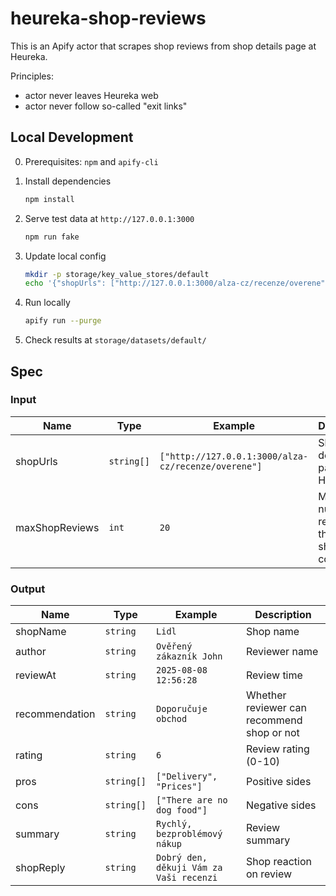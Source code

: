 # heureka-shop-reviews

This is an Apify actor that scrapes shop reviews from shop details page at Heureka.

Principles:

- actor never leaves Heureka web
- actor never follow so-called "exit links"

## Local Development

0. Prerequisites: `npm` and `apify-cli`

1. Install dependencies

    ```bash
    npm install
    ```

2. Serve test data at `http://127.0.0.1:3000`

    ```bash
    npm run fake
    ```

3. Update local config

    ```bash
    mkdir -p storage/key_value_stores/default
    echo '{"shopUrls": ["http://127.0.0.1:3000/alza-cz/recenze/overene","http://127.0.0.1:3000/notino-cz/recenze/overene"],"maxShopReviews": 20}' > storage/key_value_stores/default/INPUT.json
    ```

4. Run locally

    ```bash
    apify run --purge
    ```

5. Check results at `storage/datasets/default/`

## Spec

### Input

| Name           | Type       | Example                                             | Description                                         |
| -------------- | ---------- | --------------------------------------------------- | --------------------------------------------------- |
| shopUrls       | `string[]` | `["http://127.0.0.1:3000/alza-cz/recenze/overene"]` | Shop details pages at Heureka                       |
| maxShopReviews | `int`      | `20`                                                | Maximum number of reviews that Actor should collect |

### Output

| Name           | Type       | Example                                 | Description                                |
| -------------- | ---------- | --------------------------------------- | ------------------------------------------ |
| shopName       | `string`   | `Lidl`                                  | Shop name                                  |
| author         | `string`   | `Ověřený zákazník John`                 | Reviewer name                              |
| reviewAt       | `string`   | `2025-08-08 12:56:28`                   | Review time                                |
| recommendation | `string`   | `Doporučuje obchod`                     | Whether reviewer can recommend shop or not |
| rating         | `string`   | `6`                                     | Review rating (0-10)                       |
| pros           | `string[]` | `["Delivery", "Prices"]`                | Positive sides                             |
| cons           | `string[]` | `["There are no dog food"]`             | Negative sides                             |
| summary        | `string`   | `Rychlý, bezproblémový nákup`           | Review summary                             |
| shopReply      | `string`   | `Dobrý den, děkuji Vám za Vaši recenzi` | Shop reaction on review                    |
